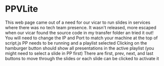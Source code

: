 # PPVLite
This web page came out of a need for our vicar to run slides in services where there was no tech team presence.
It wasn't released, more escaped when our vicar found the source code in my transfer folder an tried it out!
You will need to change the IP and Port to match your machine at the top of script.js
PP needs to be running and a playlist selected
Clicking on the hamburger button should show all presentations in the active playlist (you might need to select a slide in PP first)
There are first, prev, next, and last buttons to move through the slides or each slide can be clicked to activate it

